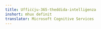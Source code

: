 ```yaml
---
title: Uffiċċju-365-theddida-intelliġenza
inshort: mhux definit
translator: Microsoft Cognitive Services
---
```




